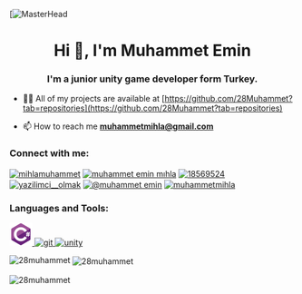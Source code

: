[![MasterHead](https://unityassets4free.com/wp-content/uploads/2022/06/unity-game-development-e1655472258778.jpg)

<h1 align="center">Hi 👋, I'm Muhammet Emin</h1>
<h3 align="center">I'm a junior unity game developer form Turkey.</h3>

- 👨‍💻 All of my projects are available at [https://github.com/28Muhammet?tab=repositories](https://github.com/28Muhammet?tab=repositories)

- 📫 How to reach me **muhammetmihla@gmail.com**

<h3 align="left">Connect with me:</h3>
<p align="left">
<a href="https://twitter.com/mihlamuhammet" target="blank"><img align="center" src="https://raw.githubusercontent.com/rahuldkjain/github-profile-readme-generator/master/src/images/icons/Social/twitter.svg" alt="mihlamuhammet" height="30" width="40" /></a>
<a href="https://linkedin.com/in/muhammet emin mıhla" target="blank"><img align="center" src="https://raw.githubusercontent.com/rahuldkjain/github-profile-readme-generator/master/src/images/icons/Social/linked-in-alt.svg" alt="muhammet emin mıhla" height="30" width="40" /></a>
<a href="https://stackoverflow.com/users/18569524" target="blank"><img align="center" src="https://raw.githubusercontent.com/rahuldkjain/github-profile-readme-generator/master/src/images/icons/Social/stack-overflow.svg" alt="18569524" height="30" width="40" /></a>
<a href="https://instagram.com/yazilimci__olmak" target="blank"><img align="center" src="https://raw.githubusercontent.com/rahuldkjain/github-profile-readme-generator/master/src/images/icons/Social/instagram.svg" alt="yazilimci__olmak" height="30" width="40" /></a>
<a href="https://medium.com/@muhammet emin" target="blank"><img align="center" src="https://raw.githubusercontent.com/rahuldkjain/github-profile-readme-generator/master/src/images/icons/Social/medium.svg" alt="@muhammet emin" height="30" width="40" /></a>
<a href="https://www.leetcode.com/muhammetmihla" target="blank"><img align="center" src="https://raw.githubusercontent.com/rahuldkjain/github-profile-readme-generator/master/src/images/icons/Social/leet-code.svg" alt="muhammetmihla" height="30" width="40" /></a>
</p>

<h3 align="left">Languages and Tools:</h3>
<p align="left"> <a href="https://www.w3schools.com/cs/" target="_blank" rel="noreferrer"> <img src="https://raw.githubusercontent.com/devicons/devicon/master/icons/csharp/csharp-original.svg" alt="csharp" width="40" height="40"/> </a> <a href="https://git-scm.com/" target="_blank" rel="noreferrer"> <img src="https://www.vectorlogo.zone/logos/git-scm/git-scm-icon.svg" alt="git" width="40" height="40"/> </a> <a href="https://unity.com/" target="_blank" rel="noreferrer"> <img src="https://www.vectorlogo.zone/logos/unity3d/unity3d-icon.svg" alt="unity" width="40" height="40"/> </a> </p>

<p><img align="left" src="https://github-readme-stats.vercel.app/api/top-langs?username=28muhammet&show_icons=true&locale=en&layout=compact" alt="28muhammet" /></p>

<p>&nbsp;<img align="center" src="https://github-readme-stats.vercel.app/api?username=28muhammet&show_icons=true&locale=en" alt="28muhammet" /></p>

<p><img align="center" src="https://github-readme-streak-stats.herokuapp.com/?user=28muhammet&" alt="28muhammet" /></p>


